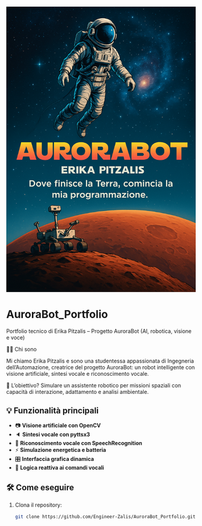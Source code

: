 ![AuroraBot Portfolio Cover](AuroraBot_Portfolio_Cover.png)
# AuroraBot_Portfolio
Portfolio tecnico di Erika Pitzalis – Progetto AuroraBot (AI, robotica, visione e voce)


 👩‍🚀 Chi sono

Mi chiamo Erika Pitzalis e sono una studentessa appassionata di Ingegneria dell’Automazione, creatrice del progetto AuroraBot: un robot intelligente con visione artificiale, sintesi vocale e riconoscimento vocale.

🌌 L’obiettivo? Simulare un assistente robotico per missioni spaziali con capacità di interazione, adattamento e analisi ambientale.



## 💡 Funzionalità principali

- 📷 **Visione artificiale con OpenCV**  
- 🔈 **Sintesi vocale con pyttsx3**  
- 🎤 **Riconoscimento vocale con SpeechRecognition**  
- ⚡ **Simulazione energetica e batteria**  
- 🎛️ **Interfaccia grafica dinamica**  
- 🧠 **Logica reattiva ai comandi vocali**



## 🛠️ Come eseguire

1. Clona il repository:  
   ```bash
   git clone https://github.com/Engineer-Zalis/AuroraBot_Portfolio.git

